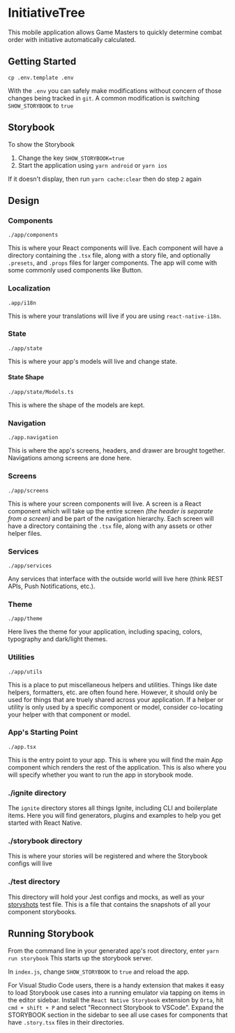 # InitiativeTree

This mobile application allows Game Masters to quickly determine combat order with initiative automatically calculated.

## Getting Started
```
cp .env.template .env
```
With the `.env` you can safely make modifications without concern of those changes being tracked in `git`. A common modification is switching `SHOW_STORYBOOK` to `true`

## Storybook
To show the Storybook

1. Change the key `SHOW_STORYBOOK=true`
2. Start the application using `yarn android` or `yarn ios`

If it doesn't display, then run `yarn cache:clear` then do step `2` again

## Design

### Components
`./app/components`

This is where your React components will live. Each component will have a directory containing the `.tsx` file, along with a story file, and optionally `.presets`, and `.props` files for larger components. The app will come with some commonly used components like Button.

### Localization
`.app/i18n`

This is where your translations will live if you are using `react-native-i18n`.

### State
`./app/state`

This is where your app's models will live and change state.

#### State Shape
`./app/state/Models.ts`

This is where the shape of the models are kept.

### Navigation
`./app.navigation`

This is where the app's screens, headers, and drawer are brought together. Navigations among screens are done here.

### Screens
`./app/screens`

This is where your screen components will live. A screen is a React component which will take up the entire screen _(the header is separate from a screen)_ and be part of the navigation hierarchy. Each screen will have a directory containing the `.tsx` file, along with any assets or other helper files.

### Services
`./app/services`

Any services that interface with the outside world will live here (think REST APIs, Push Notifications, etc.).

### Theme
`./app/theme`

Here lives the theme for your application, including spacing, colors, typography and dark/light themes.

### Utilities
`./app/utils`

This is a place to put miscellaneous helpers and utilities. Things like date helpers, formatters, etc. are often found here. However, it should only be used for things that are truely shared across your application. If a helper or utility is only used by a specific component or model, consider co-locating your helper with that component or model.

### App's Starting Point
`./app.tsx`

This is the entry point to your app. This is where you will find the main App component which renders the rest of the application. This is also where you will specify whether you want to run the app in storybook mode.

### ./ignite directory

The `ignite` directory stores all things Ignite, including CLI and boilerplate items. Here you will find generators, plugins and examples to help you get started with React Native.

### ./storybook directory

This is where your stories will be registered and where the Storybook configs will live

### ./test directory

This directory will hold your Jest configs and mocks, as well as your [storyshots](https://github.com/storybooks/storybook/tree/master/addons/storyshots) test file. This is a file that contains the snapshots of all your component storybooks.

## Running Storybook

From the command line in your generated app's root directory, enter `yarn run storybook`
This starts up the storybook server.

In `index.js`, change `SHOW_STORYBOOK` to `true` and reload the app.

For Visual Studio Code users, there is a handy extension that makes it easy to load Storybook use cases into a running emulator via tapping on items in the editor sidebar. Install the `React Native Storybook` extension by `Orta`, hit `cmd + shift + P` and select "Reconnect Storybook to VSCode". Expand the STORYBOOK section in the sidebar to see all use cases for components that have `.story.tsx` files in their directories.
